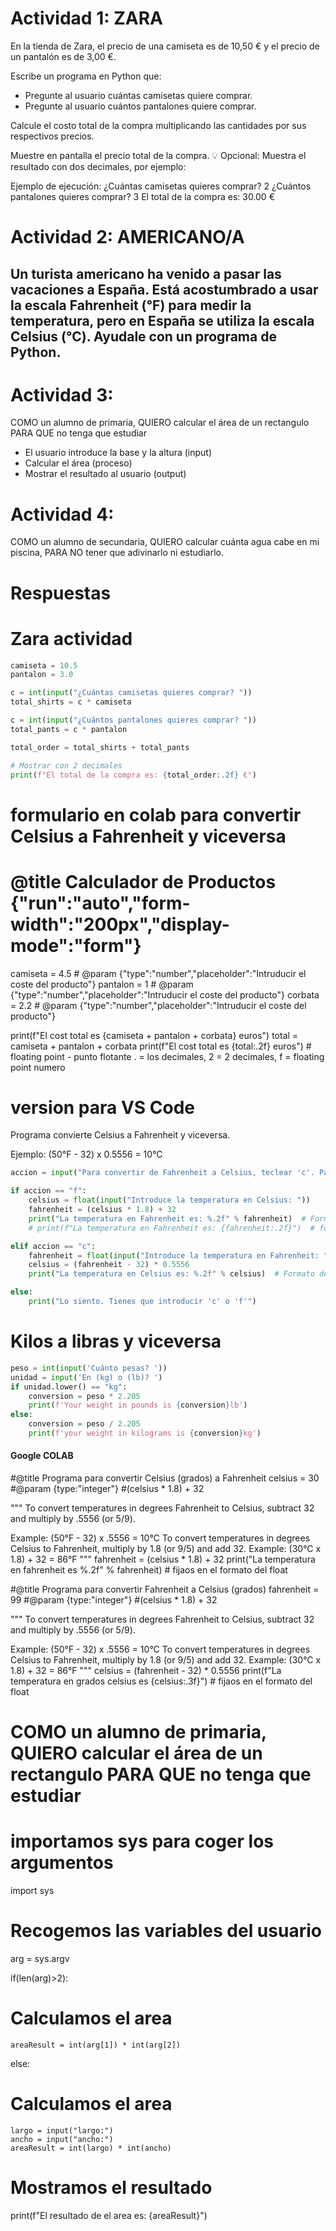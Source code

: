 
# Actividad 1: ZARA
En la tienda de Zara, el precio de una camiseta es de 10,50 € y el precio de un pantalón es de 3,00 €.

Escribe un programa en Python que:
- Pregunte al usuario cuántas camisetas quiere comprar.
- Pregunte al usuario cuántos pantalones quiere comprar.

Calcule el costo total de la compra multiplicando las cantidades por sus respectivos precios.

Muestre en pantalla el precio total de la compra.
💡 Opcional: Muestra el resultado con dos decimales, por ejemplo:

Ejemplo de ejecución:
¿Cuántas camisetas quieres comprar? 2
¿Cuántos pantalones quieres comprar? 3
El total de la compra es: 30.00 €



# Actividad 2: AMERICANO/A

Un turista americano ha venido a pasar las vacaciones a España.
Está acostumbrado a usar la escala Fahrenheit (°F) para medir la temperatura, pero en España se utiliza la escala Celsius (°C). 
Ayudale con un programa de Python.
---

# Actividad 3: 

COMO un alumno de primaria, QUIERO calcular el área de un rectangulo PARA QUE no tenga que estudiar

- El usuario introduce la base y la altura (input)
- Calcular el área (proceso)
- Mostrar el resultado al usuario (output)

# Actividad 4: 
 
COMO un alumno de secundaria,
QUIERO calcular cuánta agua cabe en mi piscina,
PARA NO tener que adivinarlo ni estudiarlo.


# Respuestas

# Zara actividad
```python
camiseta = 10.5
pantalon = 3.0

c = int(input("¿Cuántas camisetas quieres comprar? "))
total_shirts = c * camiseta

c = int(input("¿Cuántos pantalones quieres comprar? "))
total_pants = c * pantalon

total_order = total_shirts + total_pants

# Mostrar con 2 decimales
print(f"El total de la compra es: {total_order:.2f} €")

```

# formulario en colab para convertir Celsius a Fahrenheit y viceversa
# @title Calculador de Productos {"run":"auto","form-width":"200px","display-mode":"form"}
camiseta = 4.5 # @param {"type":"number","placeholder":"Intruducir el coste del producto"}
pantalon = 1 # @param {"type":"number","placeholder":"Intruducir el coste del producto"}
corbata = 2.2 # @param {"type":"number","placeholder":"Intruducir el coste del producto"}

print(f"El cost total es {camiseta + pantalon + corbata} euros")
total = camiseta + pantalon + corbata
print(f"El cost total es {total:.2f} euros") # floating point - punto flotante . = los decimales, 2 = 2 decimales, f = floating point numero

# version para VS Code
Programa convierte Celsius a Fahrenheit y viceversa.

Ejemplo: (50°F - 32) x 0.5556 = 10°C

```python
accion = input("Para convertir de Fahrenheit a Celsius, teclear 'c'. Para Celsius a Fahrenheit, teclear 'f': ")

if accion == "f":
    celsius = float(input("Introduce la temperatura en Celsius: "))
    fahrenheit = (celsius * 1.8) + 32
    print("La temperatura en Fahrenheit es: %.2f" % fahrenheit)  # Formato de float tradicional
    # print(f"La temperatura en Fahrenheit es: {fahrenheit:.2f}")  # formato más actual para usar Python 3.6

elif accion == "c":
    fahrenheit = float(input("Introduce la temperatura en Fahrenheit: "))
    celsius = (fahrenheit - 32) * 0.5556
    print("La temperatura en Celsius es: %.2f" % celsius)  # Formato de float 

else:
    print("Lo siento. Tienes que introducir 'c' o 'f'")
```


# Kilos a libras y viceversa
```python
peso = int(input('Cuánto pesas? '))
unidad = input('En (kg) o (lb)? ')
if unidad.lower() == "kg":
    conversion = peso * 2.205
    print(f'Your weight in pounds is {conversion}lb')
else:
    conversion = peso / 2.205
    print(f'your weight in kilograms is {conversion}kg')

```
    
    
    
####    Google COLAB 
#@title Programa para convertir Celsius (grados) a Fahrenheit
celsius = 30 #@param {type:"integer"}
#(celsius * 1.8) + 32

"""
To convert temperatures in degrees Fahrenheit to Celsius, subtract 32 and multiply by .5556 (or 5/9).

Example: (50°F - 32) x .5556 = 10°C
To convert temperatures in degrees Celsius to Fahrenheit, multiply by 1.8 (or 9/5) and add 32.
Example: (30°C x 1.8) + 32 = 86°F
"""
fahrenheit = (celsius * 1.8) + 32
print("La temperatura en fahrenheit es %.2f" % fahrenheit) # fijaos en el formato del float 

#@title Programa para convertir Fahrenheit a Celsius (grados)
fahrenheit = 99 #@param {type:"integer"}
#(celsius * 1.8) + 32

"""
To convert temperatures in degrees Fahrenheit to Celsius, subtract 32 and multiply by .5556 (or 5/9).

Example: (50°F - 32) x .5556 = 10°C
To convert temperatures in degrees Celsius to Fahrenheit, multiply by 1.8 (or 9/5) and add 32.
Example: (30°C x 1.8) + 32 = 86°F
"""
celsius = (fahrenheit - 32)  * 0.5556
print(f"La temperatura en grados celsius es {celsius:.3f}") # fijaos en el formato del float 





# COMO un alumno de primaria, QUIERO calcular el área de un rectangulo PARA QUE no tenga que estudiar

# importamos sys para coger los argumentos
import sys
# Recogemos las variables del usuario
arg = sys.argv

if(len(arg)>2):
# Calculamos el area
    areaResult = int(arg[1]) * int(arg[2])
else:
# Calculamos el area
    largo = input("largo:")
    ancho = input("ancho:")
    areaResult = int(largo) * int(ancho)

# Mostramos el resultado
print(f"El resultado de el area es: {areaResult}")
